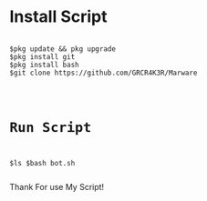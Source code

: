 # Install Script
<pre><code>
$pkg update && pkg upgrade
$pkg install git
$pkg install bash
$git clone https://github.com/GRCR4K3R/Marware
</pre></code>
<code><pre>
# Run Script

$ls
$bash bot.sh
</pre></code>

Thank For use My Script!
